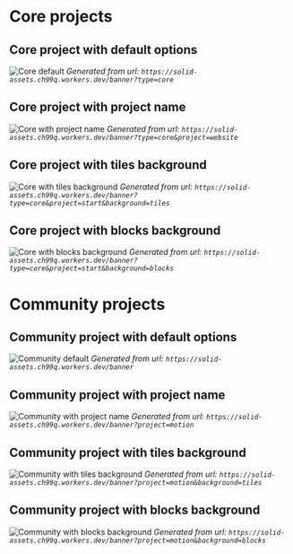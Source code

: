 # Core projects
## Core project with default options
![Core default](https://solid-assets.ch99q.workers.dev/banner?type=core)
*Generated from url: `https://solid-assets.ch99q.workers.dev/banner?type=core`*
## Core project with project name
![Core with project name](https://solid-assets.ch99q.workers.dev/banner?type=core&project=website)
*Generated from url: `https://solid-assets.ch99q.workers.dev/banner?type=core&project=website`*
## Core project with tiles background
![Core with tiles background](https://solid-assets.ch99q.workers.dev/banner?type=core&project=start&background=tiles)
*Generated from url: `https://solid-assets.ch99q.workers.dev/banner?type=core&project=start&background=tiles`*
## Core project with blocks background
![Core with blocks background](https://solid-assets.ch99q.workers.dev/banner?type=core&project=start&background=blocks)
*Generated from url: `https://solid-assets.ch99q.workers.dev/banner?type=core&project=start&background=blocks`*

# Community projects
## Community project with default options
![Community default](https://solid-assets.ch99q.workers.dev/banner)
*Generated from url: `https://solid-assets.ch99q.workers.dev/banner`*
## Community project with project name
![Community with project name](https://solid-assets.ch99q.workers.dev/banner?project=motion)
*Generated from url: `https://solid-assets.ch99q.workers.dev/banner?project=motion`*
## Community project with tiles background
![Community with tiles background](https://solid-assets.ch99q.workers.dev/banner?project=motion&background=tiles)
*Generated from url: `https://solid-assets.ch99q.workers.dev/banner?project=motion&background=tiles`*
## Community project with blocks background
![Community with blocks background](https://solid-assets.ch99q.workers.dev/banner?project=motion&background=blocks)
*Generated from url: `https://solid-assets.ch99q.workers.dev/banner?project=motion&background=blocks`*
